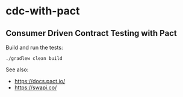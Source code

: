 # cdc-with-pact

## Consumer Driven Contract Testing with Pact

Build and run the tests:

`./gradlew clean build`

See also:
*   <https://docs.pact.io/>
*   https://swapi.co/